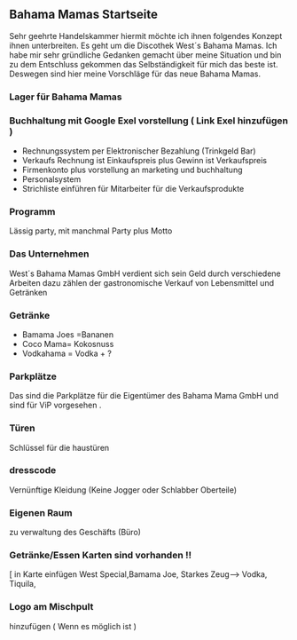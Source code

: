 ## Bahama Mamas Startseite

Sehr geehrte Handelskammer hiermit möchte ich ihnen folgendes Konzept ihnen unterbreiten. Es geht um die Discothek West´s Bahama Mamas. Ich habe mir sehr gründliche Gedanken gemacht über meine Situation und bin zu dem Entschluss gekommen das Selbständigkeit für mich das beste ist. Deswegen sind hier meine Vorschläge für das neue Bahama Mamas.  

### Lager für Bahama Mamas 


### Buchhaltung mit Google Exel vorstellung ( Link Exel hinzufügen )
 
- Rechnungssystem per Elektronischer Bezahlung (Trinkgeld Bar)
- Verkaufs Rechnung ist Einkaufspreis plus Gewinn ist Verkaufspreis 
- Firmenkonto plus vorstellung an marketing und buchhaltung 
- Personalsystem 
- Strichliste einführen für Mitarbeiter für die Verkaufsprodukte 


### Programm 

Lässig party, mit manchmal Party plus Motto


### Das Unternehmen 

West´s Bahama Mamas GmbH verdient sich sein Geld durch verschiedene Arbeiten dazu zählen der gastronomische  Verkauf von Lebensmittel und Getränken 


### Getränke

- Bamama Joes =Bananen
- Coco Mama= Kokosnuss
- Vodkahama = Vodka + ?

### Parkplätze 
Das sind die Parkplätze für die Eigentümer des Bahama Mama GmbH und sind für ViP vorgesehen .

### Türen

Schlüssel für die haustüren

### dresscode
Vernünftige Kleidung (Keine Jogger oder Schlabber Oberteile)

### Eigenen Raum 

zu verwaltung des Geschäfts (Büro)

### Getränke/Essen Karten sind vorhanden !!

[ in Karte einfügen West Special,Bamama Joe, Starkes Zeug--> Vodka, Tiquila, 

### Logo am Mischpult 

hinzufügen ( Wenn es möglich ist )



